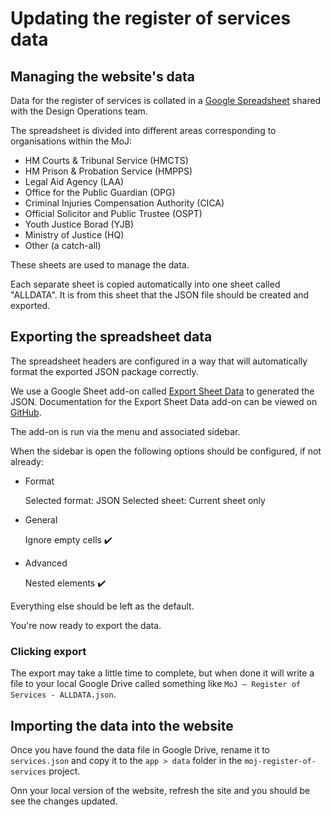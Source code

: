# Updating the register of services data

## Managing the website's data

Data for the register of services is collated in a [Google Spreadsheet](https://docs.google.com/spreadsheets/d/1QBinP_NZydzNLs7QSPzosWXsq-A5z4XWJCTq8c2O5z8/edit) shared with the Design Operations team.

The spreadsheet is divided into different areas corresponding to organisations within the MoJ:

- HM Courts & Tribunal Service (HMCTS)
- HM Prison & Probation Service (HMPPS)
- Legal Aid Agency (LAA)
- Office for the Public Guardian (OPG)
- Criminal Injuries Compensation Authority (CICA)
- Official Solicitor and Public Trustee (OSPT)
- Youth Justice Borad (YJB)
- Ministry of Justice (HQ)
- Other (a catch-all)

These sheets are used to manage the data.

Each separate sheet is copied automatically into one sheet called "ALLDATA". It is from this sheet that the JSON file should be created and exported.

## Exporting the spreadsheet data

The spreadsheet headers are configured in a way that will automatically format the exported JSON package correctly.

We use a Google Sheet add-on called [Export Sheet Data](https://chrome.google.com/webstore/detail/export-sheet-data/bfdcopkbamihhchdnjghdknibmcnfplk?utm_source=permalink) to generated the JSON. Documentation for the Export Sheet Data add-on can be viewed on [GitHub](https://github.com/Synthoid/ExportSheetData/blob/master/docs/index.md).

The add-on is run via the menu and associated sidebar.

When the sidebar is open the following options should be configured, if not already:

- Format

  Selected format: JSON
  Selected sheet: Current sheet only

- General

  Ignore empty cells ✔️

- Advanced

  Nested elements ✔️

Everything else should be left as the default.

You're now ready to export the data.

### Clicking export

The export may take a little time to complete, but when done it will write a file to your local Google Drive called something like `MoJ – Register of Services - ALLDATA.json`.

## Importing the data into the website

Once you have found the data file in Google Drive, rename it to `services.json` and copy it to the `app > data` folder in the `moj-register-of-services` project.

Onn your local version of the website, refresh the site and you should be see the changes updated.